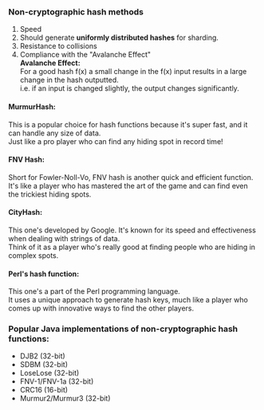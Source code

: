 ### Non-cryptographic hash methods
1) Speed
2) Should generate **uniformly distributed hashes** for sharding.
3) Resistance to collisions
4) Compliance with the "Avalanche Effect"  
   **Avalanche Effect:**  
   For a good hash f(x) a small change in the f(x) input results in a large change in the hash outputted.  
   i.e. if an input is changed slightly, the output changes significantly.

#### MurmurHash:  
This is a popular choice for hash functions because it's super fast, and it can handle any size of data.  
Just like a pro player who can find any hiding spot in record time!  

#### FNV Hash:  
Short for Fowler-Noll-Vo, FNV hash is another quick and efficient function.  
It's like a player who has mastered the art of the game and can find even the trickiest hiding spots.  

#### CityHash:  
This one's developed by Google. It's known for its speed and effectiveness when dealing with strings of data.  
Think of it as a player who's really good at finding people who are hiding in complex spots.  

#### Perl's hash function:  
This one's a part of the Perl programming language.   
It uses a unique approach to generate hash keys, much like a player who comes up with innovative ways to find the other players.


### Popular Java implementations of non-cryptographic hash functions:

- DJB2 (32-bit)
- SDBM (32-bit)
- LoseLose (32-bit)
- FNV-1/FNV-1a (32-bit)
- CRC16 (16-bit)
- Murmur2/Murmur3 (32-bit)


